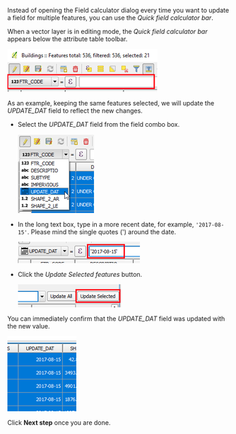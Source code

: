 Instead of opening the Field calculator dialog every time you want to
update a field for multiple features, you can use the *Quick field
calculator bar*.

When a vector layer is in editing mode, the *Quick field calculator bar*
appears below the attribute table toolbar.

![quick_calculator](quick_calculator.png)

As an example, keeping the same features selected, we will update
the *UPDATE_DAT* field to reflect the new changes.

- Select the *UPDATE_DAT* field from the field combo box.

    ![select_field_to_update](select_field_to_update.png)

- In the long text box, type in a more recent date, for example,
  `'2017-08-15'`. Please mind the single quotes (') around the date.

    ![quickbar_type_value](quickbar_type_value.png)

- Click the *Update Selected features* button.

    ![update_selected_button](update_selected_button.png)

You can immediately confirm that the *UPDATE_DAT* field was updated
with the new value.

![updated_date_field](updated_date_field.png)

Click **Next step** once you are done.